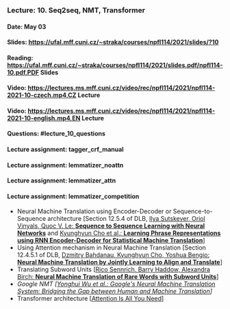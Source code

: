 ### Lecture: 10. Seq2seq, NMT, Transformer
#### Date: May 03
#### Slides: https://ufal.mff.cuni.cz/~straka/courses/npfl114/2021/slides/?10
#### Reading: https://ufal.mff.cuni.cz/~straka/courses/npfl114/2021/slides.pdf/npfl114-10.pdf,PDF Slides
#### Video: https://lectures.ms.mff.cuni.cz/video/rec/npfl114/2021/npfl114-2021-10-czech.mp4,CZ Lecture
#### Video: https://lectures.ms.mff.cuni.cz/video/rec/npfl114/2021/npfl114-2021-10-english.mp4,EN Lecture
#### Questions: #lecture_10_questions
#### Lecture assignment: tagger_crf_manual
#### Lecture assignment: lemmatizer_noattn
#### Lecture assignment: lemmatizer_attn
#### Lecture assignment: lemmatizer_competition

- Neural Machine Translation using Encoder-Decoder or Sequence-to-Sequence architecture [Section 12.5.4 of DLB, [Ilya Sutskever, Oriol Vinyals, Quoc V. Le: **Sequence to Sequence Learning with Neural Networks**](https://arxiv.org/abs/1409.3215) and [Kyunghyun Cho et al.: **Learning Phrase Representations using RNN Encoder-Decoder for Statistical Machine Translation**](https://arxiv.org/abs/1406.1078)]
- Using Attention mechanism in Neural Machine Translation [Section 12.4.5.1 of DLB, [Dzmitry Bahdanau, Kyunghyun Cho, Yoshua Bengio: **Neural Machine Translation by Jointly Learning to Align and Translate**](https://arxiv.org/abs/1409.0473)]
- Translating Subword Units [[Rico Sennrich, Barry Haddow, Alexandra Birch: **Neural Machine Translation of Rare Words with Subword Units**](https://arxiv.org/abs/1508.07909)]
- _Google NMT [[Yonghui Wu et al.: Google's Neural Machine Translation System: Bridging the Gap between Human and Machine Translation](https://arxiv.org/abs/1609.08144)]_
- Transformer architecture [[Attention Is All You Need](https://arxiv.org/abs/1706.03762)]
